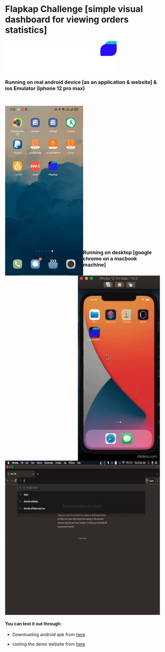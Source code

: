 # Flapkap Challenge [simple visual dashboard for viewing orders statistics]

<img align="center" alt="png" src="readme-assets/logo.png"/>

  
### Running on real android device [as an application & website] & ios Emulator (iphone 12 pro max)

<br>

<p float="left">
  <img  alt="GIF" src="readme-assets/flapkap-mobile.gif" height="550" align="left"/>
  <img  alt="GIF" src="readme-assets/flapkap-ios.gif" height="600" align="right"/>
</p>

<br><br><br><br><br><br><br><br><br><br><br><br><br><br><br><br><br><br><br><br><br><br><br><br><br><br>

### Running on desktop [google chrome on a macbook machine]

<img align="center" alt="GIF" src="readme-assets/flapkap-web.gif" height="500" />


#### You can test it out through:

 - Downloading android apk from [here][apk]
 
 - visiting the demo website from [here][website]


[apk]: https://drive.google.com/file/d/1-EExxuXaAfYfU_y94nQG68tM8YFogkFr/view?usp=sharing
[website]: https://00ahmedmokhtar00.github.io/flapkap-challenge/
